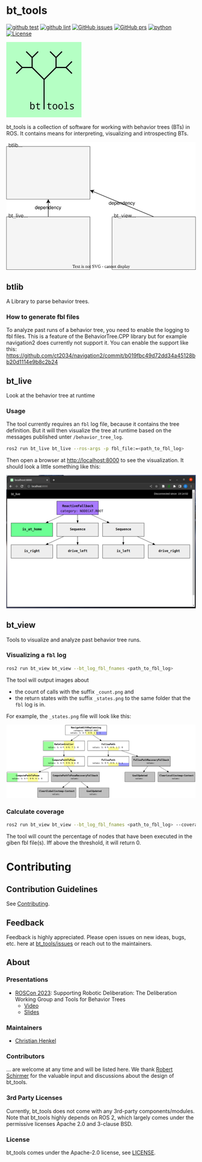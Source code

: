 # bt_tools

[![github test](https://img.shields.io/github/actions/workflow/status/boschresearch/bt_tools/industrial_ci.yml?label=test&style=flat-square)](https://github.com/boschresearch/bt_tools/actions/workflows/industrial_ci.yml)
[![github lint](https://img.shields.io/github/actions/workflow/status/boschresearch/bt_tools/lint.yaml?label=lint&style=flat-square)](https://github.com/boschresearch/bt_tools/actions/workflows/lint.yaml)
[![GitHub issues](https://img.shields.io/github/issues/boschresearch/bt_tools.svg?style=flat-square)](https://github.com/boschresearch/bt_tools/issues)
[![GitHub prs](https://img.shields.io/github/issues-pr/boschresearch/bt_tools.svg?style=flat-square)](https://github.com/boschresearch/bt_tools/pulls)
[![python](https://img.shields.io/github/languages/top/boschresearch/bt_tools.svg?style=flat-square)](https://github.com/boschresearch/bt_tools/search?l=python)
[![License](https://img.shields.io/badge/license-Apache%202-blue.svg?style=flat-square)](https://github.com/boschresearch/bt_tools/blob/main/LICENSE)

<img src="bt_tools_common/doc/logo.png" alt="bt_tools logo" width="200"/>

bt_tools is a collection of software for working with behavior trees (BTs) in ROS. It contains means for interpreting, visualizing and introspecting BTs.

![bt_tools](bt_tools_common/doc/overview.drawio.svg)

## btlib

A Library to parse behavior trees.

### How to generate fbl files

To analyze past runs of a behavior tree, you need to enable the logging to fbl files. This is a feature of the BehaviorTree.CPP library but for example navigation2 does currently not support it.
You can enable the support like this: <https://github.com/ct2034/navigation2/commit/b019fbc49d72dd34a45128bb20d1114e9b8c2b24>

## bt_live

Look at the behavior tree at runtime

### Usage

The tool currently requires an `fbl` log file, because it contains the tree definition.
But it will then visualize the tree at runtime based on the messages published unter `/behavior_tree_log`.

```bash
ros2 run bt_live bt_live --ros-args -p fbl_file:=<path_to_fbl_log>
```

Then open a browser at <http://localhost:8000> to see the visualization.
It should look a little something like this:

<img src="bt_live/doc/bt_live_browser.png" width="600" />

## bt_view

Tools to visualize and analyze past behavior tree runs.

### Visualizing a `fbl` log

```bash
ros2 run bt_view bt_view --bt_log_fbl_fnames <path_to_fbl_log>
```

The tool will output images about

- the count of calls with the suffix `_count.png` and
- the return states with the suffix `_states.png`
to the same folder that the `fbl` log is in.

For example, the `_states.png` file will look like this:

<img src="bt_view/test/_test_data/reference/bt_trace_other_fbl_log_states.png" width="600" />

### Calculate coverage

```bash
ros2 run bt_view bt_view --bt_log_fbl_fnames <path_to_fbl_log> --coverage-threshold <threshold>
```

The tool will count the percentage of nodes that have been executed in the giben fbl file(s). Iff above the threshold, it will return 0.

# Contributing

## Contribution Guidelines

See [Contributing](./CONTRIBUTING.md).

## Feedback

Feedback is highly appreciated. Please open issues on new ideas, bugs, etc. here at [bt_tools/issues](https://github.com/boschresearch/bt_tools/issues) or reach out to the maintainers.

## About

### Presentations

- [ROSCon 2023](https://roscon.ros.org/2023/): Supporting Robotic Deliberation: The Deliberation Working Group and Tools for Behavior Trees
    - [Video](https://vimeo.com/879001877/4978646728)
    - [Slides](https://roscon.ros.org/talks/Supporting_Robotic_Deliberation_The_Deliberation_Working_Group_and_Tools_for_Behavior_Trees.pdf)

### Maintainers

- [Christian Henkel](https://github.com/ct2034)

### Contributors

... are welcome at any time and will be listed here. We thank [Robert Schirmer](https://www.linkedin.com/in/robertschirmer/) for the valuable input and discussions about the design of bt_tools.

### 3rd Party Licenses

Currently, bt_tools does not come with any 3rd-party components/modules. Note that bt_tools highly depends on ROS 2, which largely comes under the permissive licenses Apache 2.0 and 3-clause BSD.

### License

bt_tools comes under the Apache-2.0 license, see [LICENSE](./LICENSE).
